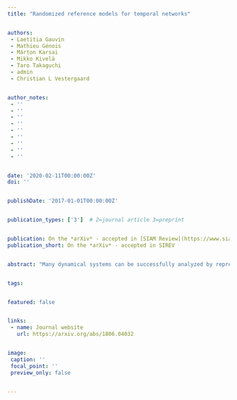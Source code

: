```yaml
---
title: "Randomized reference models for temporal networks"


authors:
 - Laetitia Gauvin
 - Mathieu Génois
 - Márton Karsai
 - Mikko Kivelä
 - Taro Takaguchi
 - admin
 - Christian L Vestergaard


author_notes:
 - ''
 - ''
 - ''
 - ''
 - ''
 - ''
 - ''
 - ''
 - ''


date: '2020-02-11T00:00:00Z'
doi: ''


publishDate: '2017-01-01T00:00:00Z'


publication_types: ['3']  # 2=journal article 3=preprint


publication: On the *arXiv* - accepted in [SIAM Review](https://www.siam.org/publications/journals/siam-review-sirev)
publication_short: On the *arXiv* - accepted in SIREV


abstract: "Many dynamical systems can be successfully analyzed by representing them as networks. Empirically measured networks and dynamic processes that take place in these situations show heterogeneous, non-Markovian, and intrinsically correlated topologies and dynamics. This makes their analysis particularly challenging. Randomized reference models (RRMs) have emerged as a general and versatile toolbox for studying such systems. Defined as random networks with given features constrained to match those of an input (empirical) network, they may for example be used to identify important features of empirical networks and their effects on dynamical processes unfolding in the network. RRMs are typically implemented as procedures that reshuffle an empirical network, making them very generally applicable. However, the effects of most shuffling procedures on network features remain poorly understood, rendering their use non-trivial and susceptible to misinterpretation. Here we propose a unified framework for classifying and understanding microcanonical RRMs (MRRMs) that sample networks with uniform probability. Focusing on temporal networks, we survey applications of MRRMs found in literature, and we use this framework to build a taxonomy of MRRMs that proposes a canonical naming convention, classifies them, and deduces their effects on a range of important network features. We furthermore show that certain classes of compatible MRRMs may be applied in sequential composition to generate new MRRMs from the existing ones surveyed in this article. We finally provide a tutorial showing how to apply a series of MRRMs to analyze how different network features affect a dynamic process in an empirical temporal network."


tags:


featured: false


links:
 - name: Journal website
   url: https://arxiv.org/abs/1806.04032


image:
 caption: ''
 focal_point: ''
 preview_only: false


---
```

